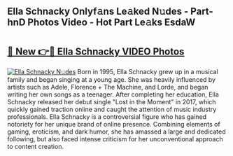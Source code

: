 ## Ella Schnacky Onlyf𝚊ns Le𝚊ked N𝚞des - Part-hnD Photos Video - Hot Part Le𝚊ks EsdaW

# <h2><a href="http://ac36177.deff.icu/?id=Ella+Schnacky">🔗 New 👉🔴 Ella Schnacky VIDEO Photos</a></h2>

[![Ella Schnacky N𝚞des](https://i.imgur.com/rIISA9y.gif)](http://ac36177.deff.icu/?id=Ella+Schnacky)
Born in 1995, Ella Schnacky grew up in a musical family and began singing at a young age. She was heavily influenced by artists such as Adele, Florence + The Machine, and Lorde, and began writing her own songs as a teenager. After completing her education, Ella Schnacky released her debut single "Lost in the Moment" in 2017, which quickly gained traction online and caught the attention of music industry professionals. Ella Schnacky is a controversial figure who has gained notoriety for her unique brand of online presence. Combining elements of gaming, eroticism, and dark humor, she has amassed a large and dedicated following, but also faced intense criticism for her unconventional approach to content creation.
